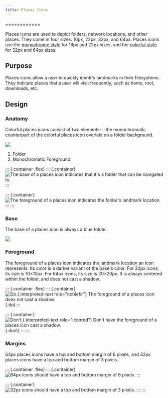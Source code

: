 ```yaml
---
title: Places Icons
---
```

============

Places icons are used to depict folders, network locations, and other
places. They come in four sizes: 16px, 22px, 32px, and 64px. Places
icons use the [monochrome style](index.html#monochrome-icon-style) for
16px and 22px sizes, and the [colorful
style](index.html#colorful-icon-style) for 32px and 64px sizes.

Purpose
-------

Places icons allow a user to quickly identify landmarks in their
filesystems. They indicate places that a user will visit frequently,
such as home, root, downloads, etc.

Design
------

### Anatomy

Colorful places icons consist of two elements---the monochromatic
counterpart of the colorful places icon overlaid on a folder background.

![](/hig/place-anatomy.png)

1.  Folder
2.  Monochromatic Foreground

::: {.container .flex}
::: {.container}
![The base of a places icon indicates that it\'s a folder that can be
navigated to.](/hig/place-anatomy-base.png)
:::

::: {.container}
![The foreground of a places icon indicates the folder\'s landmark
location.](/hig/place-anatomy-fg.png)
:::
:::

### Base

The base of a places icon is always a blue folder.

![](/hig/place-blank.png)

### Foreground

The foreground of a places icon indicates the landmark location an icon
represents. Its color is a darker variant of the base\'s color. For 32px
icons, its size is 10×10px. For 64px icons, its size is 20×20px. It is
always centered within the folder, and does not cast a shadow.

::: {.container .flex}
::: {.container}
![`Do.`{.interpreted-text role="noblefir"} The foreground of a places
icon does not cast a shadow.](/hig/place-fg-do.png){.do}
:::

::: {.container}
![`Don't.`{.interpreted-text role="iconred"} Don\'t have the foreground
of a places icon cast a shadow.](/hig/place-fg-dont.png){.dont}
:::
:::

### Margins

64px places icons have a top and bottom margin of 6 pixels, and 32px
places icons have a top and bottom margin of 3 pixels.

::: {.container .flex}
::: {.container}
![64px icons should have a top and bottom margin of 6
pixels.](/hig/place-margin-64.png)
:::

::: {.container}
![32px icons should have a top and bottom margin of 3
pixels.](/hig/place-margin-32.png)
:::
:::
